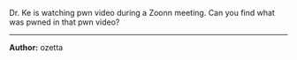 Dr. Ke is watching pwn video during a Zoonn meeting. Can you find what was pwned in that pwn video?

---
**Author:** ozetta